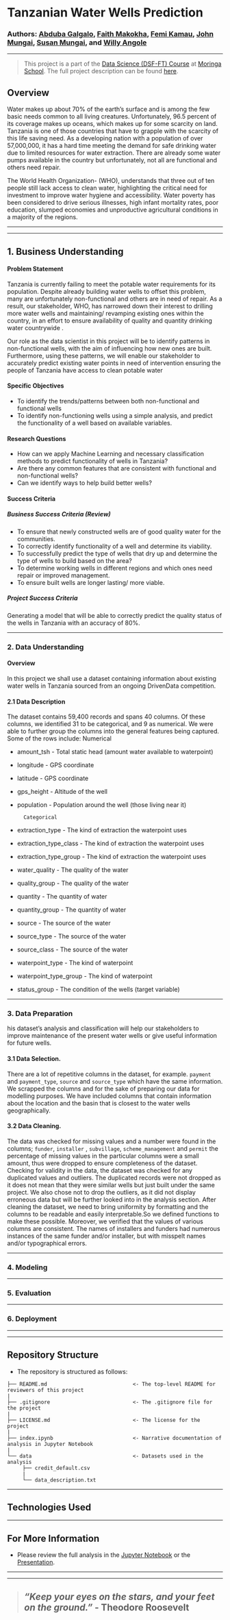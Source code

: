 # **Tanzanian Water Wells Prediction** 
### Authors: [Abduba Galgalo](https://github.com/Abduba011), [Faith Makokha](https://github.com/faithmaks), [Femi Kamau](https://github.com/ctrl-Karugu), [John Mungai](https://github.com/Johnspes), [Susan Mungai](https://github.com/SueMungai), and [Willy Angole](https://github.com/Willy-Angole)

---

> This project is a part of the [Data Science (DSF-FT) Course](https://moringaschool.com/courses/data-science-course/) at [Moringa School](https://moringaschool.com/). The full project description can be found [here](https://github.com/learn-co-curriculum/dsc-phase-3-project-v2-3).


## Overview
Water makes up about 70% of the earth’s surface and is among the few basic needs common to all living creatures. Unfortunately, 96.5 percent of its coverage makes up oceans, which makes up for some scarcity on land.
Tanzania is one of those countries that have to grapple with the scarcity  of this life saving need. As a  developing nation with a population of over 57,000,000,  it has a hard time meeting the demand for safe drinking water due to limited resources for water extraction. There are already some water pumps available in the country but unfortunately, not all are functional and others need repair.  

The World Health Organization- (WHO), understands that three out of ten people still lack access to clean water, highlighting the critical need for investment to improve water hygiene and accessibility. Water poverty has been considered to drive serious illnesses, high infant mortality rates, poor education, slumped economies and unproductive agricultural conditions in a majority of the regions.


---
---

## 1. Business Understanding
#### Problem Statement
Tanzania is currently failing to meet the potable water requirements for its population.  Despite already building water wells to offset this problem, many are unfortunately non-functional and others are in need of repair. 
As a result,  our stakeholder, WHO, has narrowed down their interest to drilling more water wells and maintaining/ revamping  existing ones within the country, in an effort to ensure availability of quality and quantity drinking water countrywide . 

Our role as the data scientist in this project will be to identify patterns in non-functional wells, with the aim of influencing how new ones are built. Furthermore, using these patterns, we will enable our stakeholder to accurately predict existing water points in need of intervention ensuring the people of Tanzania have access to clean potable water

#### Specific Objectives
* To identify the trends/patterns between both non-functional and functional wells 
* To identify non-functioning wells using a simple analysis, and predict the functionality of a well based on available variables.

#### Research Questions
* How can we apply  Machine Learning and necessary classification methods to predict  functionality  of  wells in Tanzania?
* Are there any common features that are consistent with  functional and non-functional wells?
* Can we identify ways to help build better wells?

#### Success Criteria

##### Business Success Criteria (Review)
 * To ensure that newly constructed wells are of good quality water for the communities.
 * To  correctly identify functionality of a well and determine its viability.
 * To successfully predict the type of wells that dry up and determine the type of wells to build based on the area?
 * To determine working wells in different regions and which ones need repair or improved management.
 * To ensure built wells are  longer lasting/ more viable.

##### Project Success Criteria
Generating a model that will be able to correctly predict the quality status of the wells in Tanzania with an accuracy of 80%.




---
### 2. Data Understanding
#### Overview
In this project we shall use a  dataset containing information about existing water wells in Tanzania  sourced from an ongoing  DrivenData competition.


####  2.1 Data Description
The dataset contains 59,400 records and spans 40 columns. Of these columns, we identified 31 to be categorical, and 9 as numerical.  We were able to further group the columns into the general features being captured. Some of the rows include:
          Numerical
* amount_tsh - Total static head (amount water available to waterpoint)
* longitude  -  GPS coordinate
* latitude -  GPS coordinate
* gps_height -  Altitude of the well
* population - Population around the well (those living near it)



		Categorical
* extraction_type - The kind of extraction the waterpoint uses
* extraction_type_class - The kind of extraction the waterpoint uses
* extraction_type_group  - The kind of extraction the waterpoint uses
* water_quality -  The quality of the water
* quality_group -   The quality of the water
* quantity - The quantity of water
* quantity_group - The quantity of water
* source - The source of the water
* source_type - The source of the water
* source_class - The source of the water
* waterpoint_type - The kind of waterpoint
* waterpoint_type_group - The kind of waterpoint
* status_group - The condition of the wells (target variable)



---
### 3. Data Preparation

his dataset’s analysis and classification will  help our stakeholders to improve maintenance of the present water wells or give useful information for future wells. 

#### 3.1 Data Selection.

There are a lot of repetitive columns in the dataset, for example. `payment` and `payment_type`, `source` and `source_type` which have the same information. We scrapped the columns and for the sake of preparing our data for modelling purposes. 
We have included columns that contain information about the location and the basin that is closest to the water wells geographically. 

#### 3.2  Data Cleaning.

The data was checked for missing values and a number were found in the columns; `funder`, `installer` , `subvillage`, `scheme_management` and `permit`  the percentage of missing values in the particular columns were a small amount, thus were dropped to ensure completeness of the dataset. 
Checking for validity in the data, the dataset was checked for any duplicated values and outliers. The duplicated records were not dropped as it does not mean that they were similar wells but just built under the same project.
We also chose not to drop the outliers, as it did not display erroneous data but will be further looked into in the analysis section. 
After cleaning the dataset, we need to bring uniformity by formatting and the columns to be  readable and easily interpretable.So we defined functions to make these possible.
Moreover, we verified that the values of various columns are consistent. The names of installers and funders had numerous instances of the same funder and/or installer, but with misspelt names and/or typographical errors.


---

### 4. Modeling

---

### 5. Evaluation 

---

### 6. Deployment

---
---

## Repository Structure

* The repository is structured as follows:

```
├── README.md                            <- The top-level README for reviewers of this project
|
├── .gitignore                           <- The .gitignore file for the project
|
├── LICENSE.md                           <- The license for the project
|
├── index.ipynb                          <- Narrative documentation of analysis in Jupyter Notebook
|
└── data                                 <- Datasets used in the analysis
     ├── credit_default.csv
     |          
     └── data_description.txt            
```

---

## Technologies Used

---
## For More Information

* Please review the full analysis in the [Jupyter Notebook](./index.ipynb) or the [Presentation](/presentation.pdf).


---
---

>## *“Keep your eyes on the stars, and your feet on the ground.”* - Theodore Roosevelt
